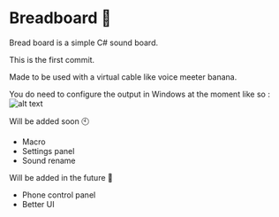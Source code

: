 # Breadboard 🍞

Bread board is a simple C# sound board. 

This is the first commit.

Made to be used with a virtual cable like voice meeter banana.

You do need to configure the output in Windows at the moment like so : ![alt text](https://i.imgur.com/0Sby71b.png)

Will be added soon 🕙

- Macro
- Settings panel
- Sound rename

Will be added in the future 🔦

- Phone control panel
- Better UI
